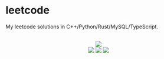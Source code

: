 # leetcode
My leetcode solutions in C++/Python/Rust/MySQL/TypeScript.

<div align="center">
<br/>
<img src="https://img.shields.io/badge/Solved-733/3237%20=%2022%25-blue.svg?style=flat-square" />
<br/>
<img src="https://img.shields.io/badge/Easy-293/814-5CB85D.svg?style=flat-square" />
<img src="https://img.shields.io/badge/Medium-347/1700-F0AE4E.svg?style=flat-square" />
<img src="https://img.shields.io/badge/Hard-93/723-D95450.svg?style=flat-square" />
</div>
